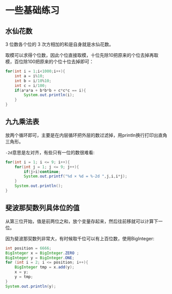 # 一些基础练习

## 水仙花数

3 位数各个位的 3 次方相加的和是自身就是水仙花数。

取模可以求得个位数，因此个位直接取模，十位先除10把原来的个位去掉再取模，百位除100把原来的个位十位去掉即可：

```java
for(int i = 1;i<1000;i++){
    int a = i%10;
    int b = i/10%10;
    int c = i/100;
    if(a*a*a + b*b*b + c*c*c == i){
        System.out.println(i);
    }
}
```

## 九九乘法表

放两个循环即可，主要是在内层循环把外层的数过滤掉，用println换行打印出直角三角形。

`-2d`意思是左对齐，有些只有一位的数很难看:

```java
for(int i = 1; i <= 9; i++){
    for(int j = 1; j <= 9; j++){
        if(j>i)continue;
        System.out.printf("%d × %d = %-2d ",j,i,i*j);
    }
    System.out.println();
}
```

## 斐波那契数列具体位的值

从第三位开始，值是前两位之和，放个变量存起来，然后往前移就可以计算下一位。

因为斐波那契数列非常大，有时候取千位可以有上百位数，使用BigInteger:

```java
int position = 6666;
BigInteger x = BigInteger.ZERO ;
BigInteger y = BigInteger.ONE;
for (int i = 2; i <= position; i++){
    BigInteger tmp = x.add(y);
    x = y;
    y = tmp;
}
System.out.println(y);
```